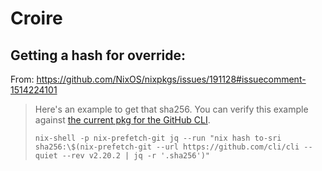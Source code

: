 # Croire

## Getting a hash for override:

From: https://github.com/NixOS/nixpkgs/issues/191128#issuecomment-1514224101

> Here's an example to get that sha256. You can verify this example against [the current pkg for the GitHub CLI](https://github.com/NixOS/nixpkgs/blob/cd749f58ba83f7155b7062dd49d08e5e47e44d50/pkgs/applications/version-management/git-and-tools/gh/default.nix#L11).
> 
> ```shell
> nix-shell -p nix-prefetch-git jq --run "nix hash to-sri sha256:\$(nix-prefetch-git --url https://github.com/cli/cli --quiet --rev v2.20.2 | jq -r '.sha256')"
> ```
